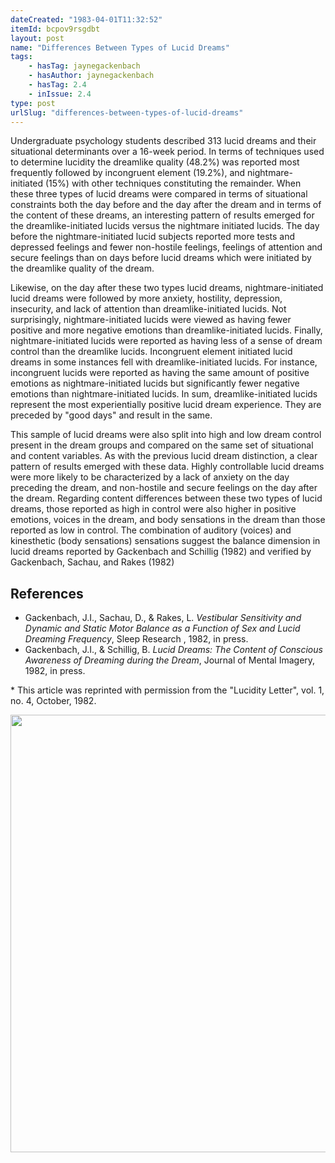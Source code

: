 ```yaml
---
dateCreated: "1983-04-01T11:32:52"
itemId: bcpov9rsgdbt
layout: post
name: "Differences Between Types of Lucid Dreams"
tags:
    - hasTag: jaynegackenbach
    - hasAuthor: jaynegackenbach
    - hasTag: 2.4
    - inIssue: 2.4
type: post
urlSlug: "differences-between-types-of-lucid-dreams"
---
```


Undergraduate psychology students described 313 lucid dreams and their situational determinants over a 16-week period. In terms of techniques used to determine lucidity the dreamlike quality (48.2%) was reported most frequently followed by incongruent element (19.2%), and nightmare-initiated (15%) with other techniques constituting the remainder. When these three types of lucid dreams were compared in terms of situational constraints both the day before and the day after the dream and in terms of the content of these dreams, an interesting pattern of results emerged for the dreamlike-initiated lucids versus the nightmare initiated lucids. The day before the nightmare-initiated lucid subjects reported more tests and depressed feelings and fewer non-hostile feelings, feelings of attention and secure feelings than on days before lucid dreams which were initiated by the dreamlike quality of the dream.

Likewise, on the day after these two types lucid dreams, nightmare-initiated lucid dreams were followed by more anxiety, hostility, depression, insecurity, and lack of attention than dreamlike-initiated lucids. Not surprisingly, nightmare-initiated lucids were viewed as having fewer positive and more negative emotions than dreamlike-initiated lucids. Finally, nightmare-initiated lucids were reported as having less of a sense of dream control than the dreamlike lucids. Incongruent element initiated lucid dreams in some instances fell with dreamlike-initiated lucids. For instance, incongruent lucids were reported as having the same amount of positive emotions as nightmare-initiated lucids but significantly fewer negative emotions than nightmare-initiated lucids. In sum, dreamlike-initiated lucids represent the most experientially positive lucid dream experience. They are preceded by "good days" and result in the same.

This sample of lucid dreams were also split into high and low dream control present in the dream groups and compared on the same set of situational and content variables. As with the previous lucid dream distinction, a clear pattern of results emerged with these data. Highly controllable lucid dreams were more likely to be characterized by a lack of anxiety on the day preceding the dream, and non-hostile and secure feelings on the day after the dream. Regarding content differences between these two types of lucid dreams, those reported as high in control were also higher in positive emotions, voices in the dream, and body sensations in the dream than those reported as low in control. The combination of auditory (voices) and kinesthetic (body sensations) sensations suggest the balance dimension in lucid dreams reported by Gackenbach and Schillig (1982) and verified by Gackenbach, Sachau, and Rakes (1982)

## References

-   Gackenbach, J.I., Sachau, D., & Rakes, L. _Vestibular Sensitivity and Dynamic and Static Motor Balance as a Function of Sex and Lucid Dreaming Frequency_, Sleep Research , 1982, in press.
-   Gackenbach, J.I., & Schillig, B. _Lucid Dreams: The Content of Conscious Awareness of Dreaming during the Dream_, Journal of Mental Imagery, 1982, in press.

\* This article was reprinted with permission from the "Lucidity Letter", vol. 1, no. 4, October, 1982.

<img src="../images/gackenback-types-article.jpg" width="700">
